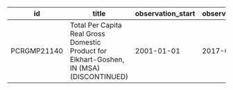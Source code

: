 | id          | title                                                                                    | observation_start   | observation_end   |
|-------------|------------------------------------------------------------------------------------------|---------------------|-------------------|
| PCRGMP21140 | Total Per Capita Real Gross Domestic Product for Elkhart-Goshen, IN (MSA) (DISCONTINUED) | 2001-01-01          | 2017-01-01        |